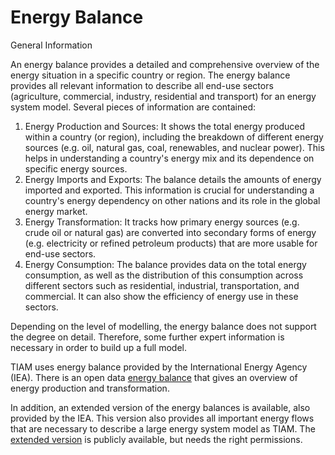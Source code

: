# Energy Balance

General Information 

An energy balance provides a detailed and comprehensive overview of the energy situation in a specific country or region. The energy balance provides all relevant information to describe all end-use sectors (agriculture, commercial, industry, residential and transport) for an energy system model. Several pieces of information are contained:
1.	Energy Production and Sources: It shows the total energy produced within a country (or region), including the breakdown of different energy sources (e.g. oil, natural gas, coal, renewables, and nuclear power). This helps in understanding a country's energy mix and its dependence on specific energy sources.
2.	Energy Imports and Exports: The balance details the amounts of energy imported and exported. This information is crucial for understanding a country's energy dependency on other nations and its role in the global energy market.
3.	Energy Transformation: It tracks how primary energy sources (e.g. crude oil or natural gas) are converted into secondary forms of energy (e.g. electricity or refined petroleum products) that are more usable for end-use sectors.
4.	Energy Consumption: The balance provides data on the total energy consumption, as well as the distribution of this consumption across different sectors such as residential, industrial, transportation, and commercial. It can also show the efficiency of energy use in these sectors.

Depending on the level of modelling, the energy balance does not support the degree on detail. Therefore, some further expert information is necessary in order to build up a full model.

TIAM uses energy balance provided by the International Energy Agency (IEA). There is an open data [energy balance](https://stats.oecd.org/BrandedView.aspx?oecd_bv_id=enestats-data-en&doi=data-00512-en) that gives an overview of energy production and transformation.

In addition, an extended version of the energy balances is available, also provided by the IEA. This version also provides all important energy flows that are necessary to describe a large energy system model as TIAM. The [extended version](https://www.oecd-ilibrary.org/energy/data/iea-world-energy-statistics-and-balances/extended-world-energy-balances_data-00513-en
) is publicly available, but needs the right permissions.
